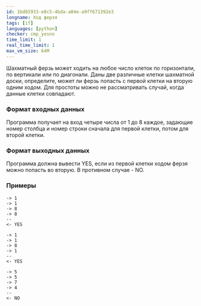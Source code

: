 ```yaml
---
id: 1bd02933-e8c5-4bda-a04e-a9ff671392e3
longname: Ход ферзя
tags: [if]
languages: [python]
checker: cmp_yesno
time_limit: 1
real_time_limit: 1
max_vm_size: 64M
---
```


Шахматный ферзь может ходить на любое число клеток по горизонтали, по вертикали или по диагонали. Даны две различные клетки шахматной доски, определите, может ли ферзь попасть с первой клетки на вторую одним ходом.
Для простоты можно не рассматривать случай, когда данные клетки совпадают. 

### Формат входных данных

Программа получает на вход четыре числа от 1 до 8 каждое, задающие номер столбца и номер строки сначала для первой клетки, потом для второй клетки.

### Формат выходных данных

Программа должна вывести YES, если из первой клетки ходом ферзя можно попасть во вторую. В противном случае - NO.

### Примеры

```
-> 1
-> 1
-> 8
-> 8
--
<- YES
```

```
-> 1
-> 1
-> 8
-> 1
--
<- YES
```

```
-> 5
-> 5
-> 7
-> 4
--
<- NO
```
